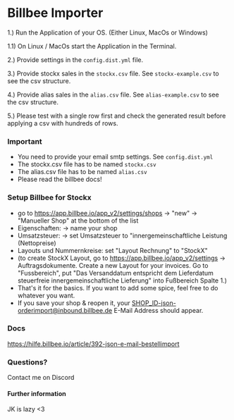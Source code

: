 # Billbee Importer

1.) Run the Application of your OS. (Either Linux, MacOs or Windows)

1.1) On Linux / MacOs start the Application in the Terminal.

2.) Provide settings in the `config.dist.yml` file.

3.) Provide stockx sales in the `stockx.csv` file. See `stockx-example.csv` to see the csv structure.

4.) Provide alias sales in the `alias.csv` file. See `alias-example.csv` to see the csv structure.

5.) Please test with a single row first and check the generated result before applying a csv with hundreds of rows. 

### Important
* You need to provide your email smtp settings. See `config.dist.yml`
* The stockx.csv file has to be named `stockx.csv`
* The alias.csv file has to be named `alias.csv`
* Please read the billbee docs!

### Setup Billbee for Stockx
* go to https://app.billbee.io/app_v2/settings/shops -> "new" -> "Manueller Shop" at the bottom of the list
* Eigenschaften: -> name your shop
* Umsatzsteuer: -> set Umsatzsteuer to "innergemeinschaftliche Leistung (Nettopreise)
* Layouts und Nummernkreise: set "Layout Rechnung" to "StockX"
* (to create StockX Layout, go to https://app.billbee.io/app_v2/settings -> Auftragsdokumente. Create a new Layout for your invoices. Go to "Fussbereich", put "Das Versanddatum entspricht dem Lieferdatum steuerfreie innergemeinschaftliche Lieferung" into Fußbereich Spalte 1.)
* That's it for the basics. If you want to add some spice, feel free to do whatever you want.
* If you save your shop & reopen it, your SHOP_ID-json-orderimport@inbound.billbee.de E-Mail Address should appear.


### Docs
https://hilfe.billbee.io/article/392-json-e-mail-bestellimport

### Questions?
Contact me on Discord

#### Further information
JK is lazy <3